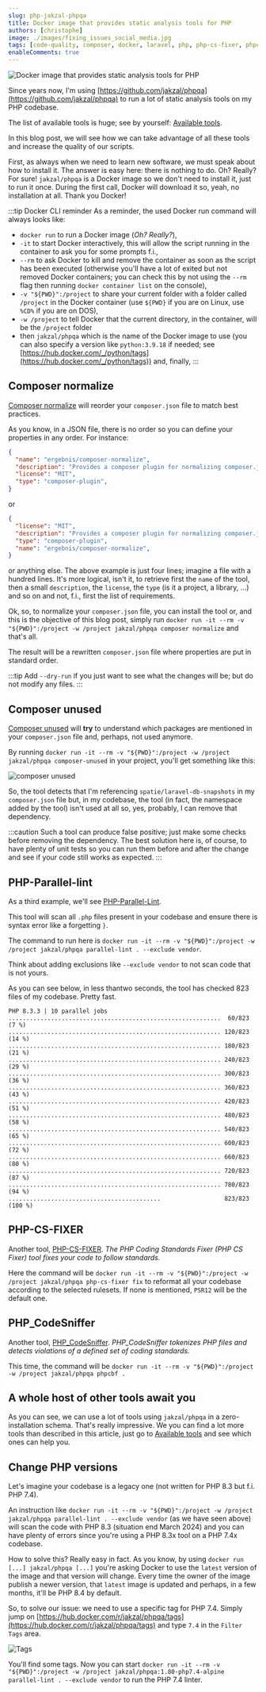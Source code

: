 ```yaml
---
slug: php-jakzal-phpqa
title: Docker image that provides static analysis tools for PHP
authors: [christophe]
image: ./images/fixing_issues_social_media.jpg
tags: [code-quality, composer, docker, laravel, php, php-cs-fixer, phpcs, phpcbf, refactoring]
enableComments: true
---
```

![Docker image that provides static analysis tools for PHP](./images/fixing_issues_banner.jpg)

Since years now, I'm using [https://github.com/jakzal/phpqa](https://github.com/jakzal/phpqa) to run a lot of static analysis tools on my PHP codebase.

The list of available tools is huge; see by yourself: [Available tools](https://github.com/jakzal/phpqa?tab=readme-ov-file#available-tools).

In this blog post, we will see how we can take advantage of all these tools and increase the quality of our scripts.

<!-- truncate -->

First, as always when we need to learn new software, we must speak about how to install it. The answer is easy here: there is nothing to do. Oh? Really? For sure! `jakzal/phpqa` is a Docker image so we don't need to install it, just to run it once. During the first call, Docker will download it so, yeah, no installation at all. Thank you Docker!

:::tip Docker CLI reminder
As a reminder, the used Docker run command will always looks like:

* `docker run` to run a Docker image (*Oh? Really?*),
* `-it` to start Docker interactively, this will allow the script running in the container to ask you for some prompts f.i.,
* `--rm` to ask Docker to kill and remove the container as soon as the script has been executed (otherwise you'll have a lot of exited but not removed Docker containers; you can check this by not using the `--rm` flag then running `docker container list` on the console),
* `-v "${PWD}":/project` to share your current folder with a folder called `/project` in the Docker container (use `${PWD}` if you are on Linux, use `%CD%` if you are on DOS),
* `-w /project` to tell Docker that the current directory, in the container, will be the `/project` folder
* then `jakzal/phpqa` which is the name of the Docker image to use (you can also specify a version like `python:3.9.18` if needed; see [https://hub.docker.com/_/python/tags](https://hub.docker.com/_/python/tags)) and, finally,
:::

## Composer normalize

[Composer normalize](https://github.com/ergebnis/composer-normalize) will reorder your `composer.json` file to match best practices.

As you know, in a JSON file, there is no order so you can define your properties in any order. For instance:

```json
{
  "name": "ergebnis/composer-normalize",
  "description": "Provides a composer plugin for normalizing composer.json.",
  "license": "MIT",
  "type": "composer-plugin",
}
```

or

```json
{
  "license": "MIT",
  "description": "Provides a composer plugin for normalizing composer.json.",
  "type": "composer-plugin",
  "name": "ergebnis/composer-normalize",
}
```

or anything else. The above example is just four lines; imagine a file with a hundred lines. It's more logical, isn't it, to retrieve first the `name` of the tool, then a small `description`, the `license`, the `type` (is it a project, a library, ...) and so on and not, f.i., first the list of requirements.

Ok, so, to normalize your `composer.json` file, you can install the tool or, and this is the objective of this blog post, simply run `docker run -it --rm -v "${PWD}":/project -w /project jakzal/phpqa composer normalize` and that's all.

The result will be a rewritten `composer.json` file where properties are put in standard order.

:::tip
Add `--dry-run` if you just want to see what the changes will be; but do not modify any files.
:::

## Composer unused

[Composer unused](https://github.com/composer-unused/composer-unused) will **try** to understand which packages are mentioned in your `composer.json` file and, perhaps, not used anymore.

By running `docker run -it --rm -v "${PWD}":/project -w /project jakzal/phpqa composer-unused` in your project, you'll get something like this:

![composer unused](./images/composer_unused.png)

So, the tool detects that I'm referencing `spatie/laravel-db-snapshots` in my `composer.json` file but, in my codebase, the tool (in fact, the namespace added by the tool) isn't used at all so, yes, probably, I can remove that dependency.

:::caution
Such a tool can produce false positive; just make some checks before removing the dependency. The best solution here is, of course, to have plenty of unit tests so you can run them before and after the change and see if your code still works as expected.
:::

## PHP-Parallel-lint

As a third example, we'll see [PHP-Parallel-Lint](https://github.com/php-parallel-lint/PHP-Parallel-Lint).

This tool will scan all `.php` files present in your codebase and ensure there is syntax error like a forgetting `}`.

The command to run here is `docker run -it --rm -v "${PWD}":/project -w /project jakzal/phpqa parallel-lint . --exclude vendor`.

Think about adding exclusions like `--exclude vendor` to not scan code that is not yours.

As you can see below, in less thantwo seconds, the tool has checked 823 files of my codebase. Pretty fast.

```text
PHP 8.3.3 | 10 parallel jobs
............................................................  60/823 (7 %)
............................................................ 120/823 (14 %)
............................................................ 180/823 (21 %)
............................................................ 240/823 (29 %)
............................................................ 300/823 (36 %)
............................................................ 360/823 (43 %)
............................................................ 420/823 (51 %)
............................................................ 480/823 (58 %)
............................................................ 540/823 (65 %)
............................................................ 600/823 (72 %)
............................................................ 660/823 (80 %)
............................................................ 720/823 (87 %)
............................................................ 780/823 (94 %)
...........................................                  823/823 (100 %)
```

## PHP-CS-FIXER

Another tool, [PHP-CS-FIXER](https://cs.symfony.com/). *The PHP Coding Standards Fixer (PHP CS Fixer) tool fixes your code to follow standards.*

Here the command will be `docker run -it --rm -v "${PWD}":/project -w /project jakzal/phpqa php-cs-fixer fix` to reformat all your codebase according to the selected rulesets. If none is mentioned, `PSR12` will be the default one.

## PHP_CodeSniffer

Another tool, [PHP_CodeSniffer](https://github.com/squizlabs/PHP_CodeSniffer). *PHP_CodeSniffer tokenizes PHP files and detects violations of a defined set of coding standards.*

This time, the command will be `docker run -it --rm -v "${PWD}":/project -w /project jakzal/phpqa phpcbf .`

## A whole host of other tools await you

As you can see, we can use a lot of tools using `jakzal/phpqa` in a zero-installation schema. That's really impressive. We you can find a lot more tools than described in this article, just go to [Available tools](https://github.com/jakzal/phpqa?tab=readme-ov-file#available-tools) and see which ones can help you.

## Change PHP versions

Let's imagine your codebase is a legacy one (not written for PHP 8.3 but f.i. PHP 7.4).

An instruction like `docker run -it --rm -v "${PWD}":/project -w /project jakzal/phpqa parallel-lint . --exclude vendor` (as we have seen above) will scan the code with PHP 8.3 (situation end March 2024) and you can have plenty of errors since you're using a PHP 8.3x tool on a PHP 7.4x codebase.

How to solve this? Really easy in fact. As you know, by using `docker run [...] jakzal/phpqa [...]` you're asking Docker to use the `latest` version of the image and that version will change. Every time the owner of the image publish a newer version, that `latest` image is updated and perhaps, in a few months, it'll be PHP 8.4 by default.

So, to solve our issue: we need to use a specific tag for PHP 7.4. Simply jump on [https://hub.docker.com/r/jakzal/phpqa/tags](https://hub.docker.com/r/jakzal/phpqa/tags) and type `7.4` in the `Filter Tags` area.

![Tags](./images/tags.png)

You'll find some tags. Now you can start `docker run -it --rm -v "${PWD}":/project -w /project jakzal/phpqa:1.80-php7.4-alpine parallel-lint . --exclude vendor` to run the PHP 7.4 linter.
